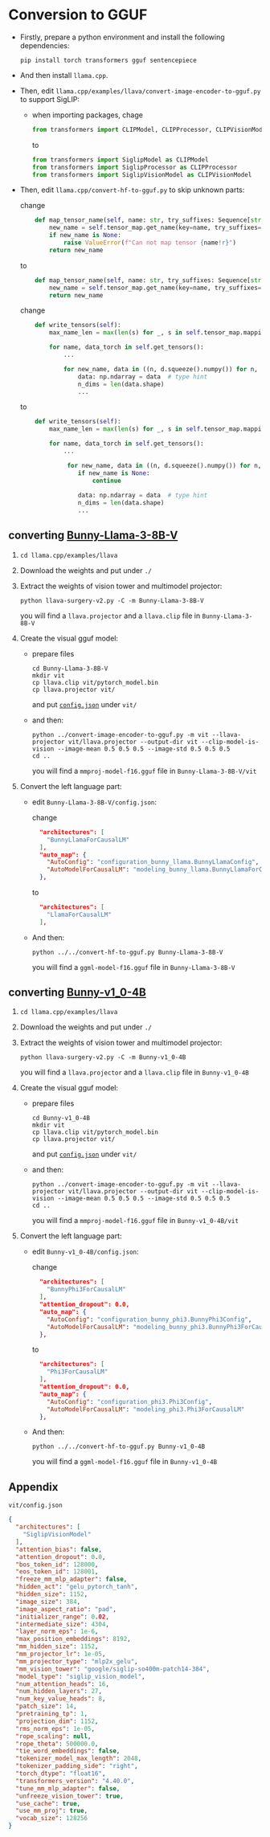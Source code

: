 # Conversion to GGUF

* Firstly, prepare a python environment and install the following dependencies:

  ```shell
  pip install torch transformers gguf sentencepiece
  ```

* And then install `llama.cpp`.

* Then, edit `llama.cpp/examples/llava/convert-image-encoder-to-gguf.py` to support SigLIP:

  * when importing packages, chage

    ```python
    from transformers import CLIPModel, CLIPProcessor, CLIPVisionModel
    ```

    to

    ```python
    from transformers import SiglipModel as CLIPModel
    from transformers import SiglipProcessor as CLIPProcessor
    from transformers import SiglipVisionModel as CLIPVisionModel
    ```


* Then, edit `llama.cpp/convert-hf-to-gguf.py` to skip unknown parts:

  change

  ```python
      def map_tensor_name(self, name: str, try_suffixes: Sequence[str] = (".weight", ".bias")) -> str:
          new_name = self.tensor_map.get_name(key=name, try_suffixes=try_suffixes)
          if new_name is None:
              raise ValueError(f"Can not map tensor {name!r}")
          return new_name
  ```

  to

  ```python
      def map_tensor_name(self, name: str, try_suffixes: Sequence[str] = (".weight", ".bias")) -> str:
          new_name = self.tensor_map.get_name(key=name, try_suffixes=try_suffixes)
          return new_name
  ```

  change

  ```python
      def write_tensors(self):
          max_name_len = max(len(s) for _, s in self.tensor_map.mapping.values()) + len(".weight,")
  
          for name, data_torch in self.get_tensors():
              ...
  
              for new_name, data in ((n, d.squeeze().numpy()) for n, d in self.modify_tensors(data_torch, name, bid)):
                  data: np.ndarray = data  # type hint
                  n_dims = len(data.shape)
                  ...
  ```

  to

  ```python
      def write_tensors(self):
          max_name_len = max(len(s) for _, s in self.tensor_map.mapping.values()) + len(".weight,")
  
          for name, data_torch in self.get_tensors():
              ...
  
               for new_name, data in ((n, d.squeeze().numpy()) for n, d in self.modify_tensors(data_torch, name, bid)):
                  if new_name is None:
                      continue
                    
                  data: np.ndarray = data  # type hint
                  n_dims = len(data.shape)
                  ...
  ```



## converting [Bunny-Llama-3-8B-V](https://huggingface.co/BAAI/Bunny-Llama-3-8B-V)

1. `cd llama.cpp/examples/llava`

2. Download the weights and put under `./`

3. Extract the weights of vision tower and multimodel projector:

   ```shell
   python llava-surgery-v2.py -C -m Bunny-Llama-3-8B-V
   ```

   you will find a `llava.projector` and a `llava.clip` file in `Bunny-Llama-3-8B-V`

4. Create the visual gguf model:

   * prepare files

     ```shell
     cd Bunny-Llama-3-8B-V
     mkdir vit
     cp llava.clip vit/pytorch_model.bin
     cp llava.projector vit/
     ```

     and put [`config.json`](#appendix) under `vit/`

   * and then:
   
     ```shell
     python ../convert-image-encoder-to-gguf.py -m vit --llava-projector vit/llava.projector --output-dir vit --clip-model-is-vision --image-mean 0.5 0.5 0.5 --image-std 0.5 0.5 0.5
     cd ..
     ```
     
     you will find a `mmproj-model-f16.gguf` file in `Bunny-Llama-3-8B-V/vit`
     


5. Convert the left language part:

   * edit `Bunny-Llama-3-8B-V/config.json`:

     change

     ```json
       "architectures": [
         "BunnyLlamaForCausalLM"
       ],
       "auto_map": {
         "AutoConfig": "configuration_bunny_llama.BunnyLlamaConfig",
         "AutoModelForCausalLM": "modeling_bunny_llama.BunnyLlamaForCausalLM"
       },
     ```

     to

     ```json
       "architectures": [
         "LlamaForCausalLM"
       ],
     ```

   * And then:

     ```shell
     python ../../convert-hf-to-gguf.py Bunny-Llama-3-8B-V
     ```
     
     you will find a `ggml-model-f16.gguf` file in `Bunny-Llama-3-8B-V`
     
   



## converting [Bunny-v1_0-4B](https://huggingface.co/BAAI/Bunny-v1_0-4B)

1. `cd llama.cpp/examples/llava`

2. Download the weights and put under `./`

3. Extract the weights of vision tower and multimodel projector:

   ```shell
   python llava-surgery-v2.py -C -m Bunny-v1_0-4B
   ```

   you will find a `llava.projector` and a `llava.clip` file in `Bunny-v1_0-4B`

4. Create the visual gguf model:

   * prepare files

     ```shell
     cd Bunny-v1_0-4B
     mkdir vit
     cp llava.clip vit/pytorch_model.bin
     cp llava.projector vit/
     ```

     and put [`config.json`](#appendix) under `vit/`

   * and then:

     ```shell
     python ../convert-image-encoder-to-gguf.py -m vit --llava-projector vit/llava.projector --output-dir vit --clip-model-is-vision --image-mean 0.5 0.5 0.5 --image-std 0.5 0.5 0.5
     cd ..
     ```
     
     you will find a `mmproj-model-f16.gguf` file in `Bunny-v1_0-4B/vit`
     


5. Convert the left language part:

   * edit `Bunny-v1_0-4B/config.json`:

     change

     ```json
       "architectures": [
         "BunnyPhi3ForCausalLM"
       ],
       "attention_dropout": 0.0,
       "auto_map": {
         "AutoConfig": "configuration_bunny_phi3.BunnyPhi3Config",
         "AutoModelForCausalLM": "modeling_bunny_phi3.BunnyPhi3ForCausalLM"
       },
     ```
   
     to
   
     ```json
       "architectures": [
         "Phi3ForCausalLM"
       ],
       "attention_dropout": 0.0,
       "auto_map": {
         "AutoConfig": "configuration_phi3.Phi3Config",
         "AutoModelForCausalLM": "modeling_phi3.Phi3ForCausalLM"
       },
     ```
   
   * And then:
   
     ```shell
     python ../../convert-hf-to-gguf.py Bunny-v1_0-4B
     ```
   
     you will find a `ggml-model-f16.gguf` file in `Bunny-v1_0-4B`




## Appendix

`vit/config.json`

```json
{
  "architectures": [
    "SiglipVisionModel"
  ],
  "attention_bias": false,
  "attention_dropout": 0.0,
  "bos_token_id": 128000,
  "eos_token_id": 128001,
  "freeze_mm_mlp_adapter": false,
  "hidden_act": "gelu_pytorch_tanh",
  "hidden_size": 1152,
  "image_size": 384,
  "image_aspect_ratio": "pad",
  "initializer_range": 0.02,
  "intermediate_size": 4304,
  "layer_norm_eps": 1e-6,
  "max_position_embeddings": 8192,
  "mm_hidden_size": 1152,
  "mm_projector_lr": 1e-05,
  "mm_projector_type": "mlp2x_gelu",
  "mm_vision_tower": "google/siglip-so400m-patch14-384",
  "model_type": "siglip_vision_model",
  "num_attention_heads": 16,
  "num_hidden_layers": 27,
  "num_key_value_heads": 8,
  "patch_size": 14,
  "pretraining_tp": 1,
  "projection_dim": 1152,
  "rms_norm_eps": 1e-05,
  "rope_scaling": null,
  "rope_theta": 500000.0,
  "tie_word_embeddings": false,
  "tokenizer_model_max_length": 2048,
  "tokenizer_padding_side": "right",
  "torch_dtype": "float16",
  "transformers_version": "4.40.0",
  "tune_mm_mlp_adapter": false,
  "unfreeze_vision_tower": true,
  "use_cache": true,
  "use_mm_proj": true,
  "vocab_size": 128256
}
```



